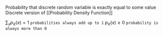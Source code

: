 Probability that discrete random variable is exactly equal to some value
Discrete version of [[Probability Density Function]]

$\sum_xp_X(x)=1$ `probabilities always add up to 1`
$p_X(x)\geq0$ `probability is always more than 0`
